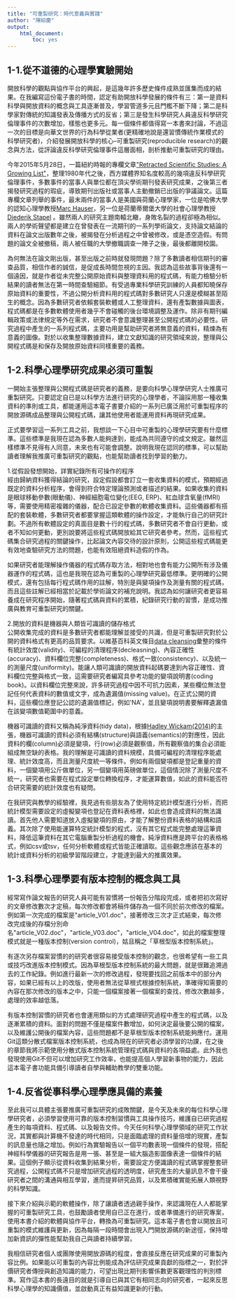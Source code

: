 ```yaml
---
title: "可重製研究：時代意義與實踐"
author: "陳紹慶"
output: 
    html_document:
        toc: yes
---
```


## 1-1.從不道德的心理學實驗開始

開放科學的觀點與協作平台的興起，是這幾年許多歷史條件成熟並匯集而成的結果。在我編寫這份電子書的時間，認定有助開放科學發展的條件有三：第一是資料科學與開放資料的概念與工具逐漸普及，學習管道多元且門檻不斷下降；第二是科學家對傳統的知識發表及傳播方式的反省；第三是發生科學研究人員違反科學研究倫理事件的次數增加，樣態也更多元。每一個條件都值得寫一本書來討論，不過這一次的目標是向華文世界的行為科學從業者(更精確地說是還習慣傳統作業模式的科學研究者)，介紹發展開放科學的核心–可重製研究(reproducible research)的觀念與方法，從評論違反科學研究倫理事件這層面相，剖析推動可重製研究的理由。  

今年2015年5月28日，一篇紐約時報的專欄文章["Retracted Scientific Studies: A Growing List"](http://www.nytimes.com/interactive/2015/05/28/science/retractions-scientific-studies.html)，整理1980年代之後，西方媒體界知名度較高的幾項違反科學研究倫理事件，多數事件的當事人與單位都在頂尖學術期刊發表研究成果，之後第三者揭發研究過程的瑕疵，導致期刊出版社或當事人主動撤銷已出版的爭議論文。這篇專欄文章列舉的事件，最末兩件的當事人是美國與荷蘭心理學家，一位是哈佛大學的認知心理學教授[Marc Hauser](https://en.wikipedia.org/wiki/Marc_Hauser)，另一位是荷蘭蒂爾堡大學的社會心理學教授[Diederik Stapel](https://en.wikipedia.org/wiki/Diederik_Stape) 。雖然兩人的研究主題南轅北轍，身敗名裂的過程卻極為相似。兩人的學術聲望都是建立在曾發表在一流期刊的一系列學術論文，支持論文結論的資料在論文出版數年之後，被揭發在分析過程之中曾被修改，或是憑空造假。有問題的論文全被撤稿，兩人被任職的大學撤職調查一陣子之後，最後都離開校園。  

為何無法在論文剛出版，甚至出版之前時就發現問題？除了多數讀者相信期刊的審查品質，相信作者的誠信，是促成長時間忽視的主因。我認為這些故事背後還有一個遠因，就是作者從未完整公開原始資料與整理資料用的程式碼，有能力檢驗分析結果的讀者無法在第一時間查驗細節。有受過專業科學研究訓練的人員都知曉保存原始資料的重要性，不過公開分析資料用的程式碼對多數研究人只還是模糊甚至陌生的概念。因為多數研究者依賴套裝軟體或人工整理資料，還有產製數據與圖表，程式碼都是在多數軟體使用者幾乎不會碰觸的後台環境調整及運作。除非有期刊編輯政策或法律規定等外在需求，研究者不會意識整理甚至公開程式碼的必要性。研究過程中產生的一系列程式碼，主要功用是幫助研究者將無意義的資料，精煉為有意義的圖像。對於以收集整理數據資料，建立文獻知識的研究領域來說，整理與公開程式碼是和保存及開放原始資料同樣重要的義務。  

## 1-2.科學心理學研究成果必須可重製  

一開始主張整理與公開程式碼是研究者的義務，是要向科學心理學研究人士推廣可重製研究。只要認定自已是以科學方法進行研究的心理學者，不論採用那一種收集資料的準則或工具，都能運用這本電子書要介紹的一系列已廣泛用於可重製程序的開放源碼成品整理與公開程式碼，讓其他使用者能運用資料再現研究成果。  

正式要學習這一系列工具之前，我想談一下心目中可重製的心理學研究要有什麼標準。這些標準是我現在認為多數人能夠達到，能成為共同遵守的成文規定。雖然這樣標準不見得有人同意，未來也有可能會調整。說明我現在認同的標準，可以幫助讀者理解我推廣可重製研究的觀點，也能幫助讀者找到學習的動力。  

1.從假設發想開始，詳實紀錄所有可操作的程序  
經由歸納資料獲得結論的研究，設定假設都會訂立一套收集資料的模式，預期經過既定的資料分析程序，會得到符合特定理論預測或者描述的結果。如果收集的資料是眼球移動參數(眼動儀)、神經細胞電位變化(EEG, ERP)、紅血球含氧量(fMRI)等，需要使用精密複雜的儀器，配合已設定參數的軟體收集資料。這些儀器都有搭配的套裝軟體，多數研究者都要掌握這類軟體的操作設定，才能執行自己的研究計劃。不過所有軟體設定的真面目是數十行的程式碼，多數研究者不會自行更動，或者不知如何更動，更別說要將這些程式碼開放給其它研究者參考。然而，這些程式碼集合研究過程的關鍵操作，比起論文內容交待的設計原則，公開這些程式碼能更有效地查驗研究方法的問題，也能有效阻絕資料造假的作為。  

如果研究者能理解操作儀器的程式碼存取方法，相對地也會有能力公開所有涉及儀器運作的程式碼，這也是我現在認為可重製的心理學研究最低標準。更明確的公開模式，還有包括每行程式碼作用的註解，特別是與變項操作及測量有關的程式碼，而且這些註解已經相當於記載於學術論文的補充說明。我認為如何讓研究者更容易養成在研究程序開始，隨著程式碼與資料的累積，紀錄研究行動的習慣，是成功推廣與教育可重製研究的關鍵。  

2.開放的資料是機器與人類皆可識讀的儲存格式  
公開收集完成的資料是多數研究者都能理解並接受的共識，但是可重製研究對於公開的資料格式有更高的品質要求。以維基百科英文條目[data cleansing](https://en.wikipedia.org/wiki/Data_cleansing)彙整的條件有統計效度(validity)、可編程的清理程序(decleasning)、內容正確性(accuracy)、資料欄位完整(completeness)、格式一致(consistency)、以及統一的測量尺度(uniformity)。能讓人類可識讀的開放資料起碼要達到內容正確性、資料欄位完整與格式一致，這需要研究者編寫具參考功能的變項說明書(coding book)。以資料欄位完整來說，許多研究過程中因不可抗力因素，某些欄位無法登記任何代表資料的數值或文字，成為遺漏值(missing value)。在正式公開的資料，這些欄位應登記公認的遺漏值標記，例如'NA'，並且變項說明書要解釋遺漏值在該變項數值範圍中的意義。  

機器可識讀的資料又稱為純淨資料(tidy data)，根據[Hadley Wickam(2014)](http://www.jstatsoft.org/v59/i10/paper)的主張，機器可識讀的資料必須有結構(structure)與語義(semantics)的對應性，因此資料的欄(column)必須是變項，行(row)必須是觀察值，所有觀察值的集合必須能組成無空缺的表格。我的理解是可識讀的資料規模，具備可編程的清理程序能處理、統計效度高，而且測量尺度統一等條件。例如有兩個變項都是登記重量的資料，一個變項用公斤做單位，另一個變項用英磅做單位，這個情況除了測量尺度不統一，研究者也需要在程式設定單位轉換程序，才能運算數值，如此的資料能否符合研究需要的統計效度也有疑問。  

在我研究與教學的經驗裡，我見過有些朋友為了使用特定統計模型進行分析，而把統計模型需要設定的虛擬變項也登記在資料表格裡，如此也會造成資料的無法識讀。首先他人需要知道放入虛擬變項的原由，才能了解整份資料表格的結構和語義。其次除了使用能運算特定統計模型的程式，沒有其它程式能完整處理這筆資料，降低這筆資料在其它電腦重製分析過程的機會。純淨資料應是跨平台的表格格式，例如csv或tsv，任何分析軟體或程式皆能正確讀取。這些觀念應該在基本的統計或資料分析的初級學習階段建立，才能達到最大的推廣效果。  

## 1-3.科學心理學要有版本控制的概念與工具  
經常寫作論文報告的研究人員可能有習慣將一份報告分階段完成，或者把初次寫好的文章修改數次才定稿，每次修改都會將稿件儲存為一個不同於前次修改的檔案。例如第一次完成的檔案是"article_V01.doc"，接著修改三次才正式結束，每次修改完成後的存檔分別命名"article_V02.doc"，"article_V03.doc"，"article_V04.doc"，如此的檔案整理模式就是一種版本控制(version control)，姑且稱之「草根型版本控制系統」。  

有逐次另存檔案習慣的的研究者很容易接受版本控制的觀念，也很希望有一些工具或技巧改進版本控制模式。因為草根型版本控制系統的最大問題，就是很難追溯過去的工作紀錄。例如進行最新一次的修改過程，發現要找回之前版本中的部分內容，如果已經有以上的改版，使用者無法從草根式根據控制系統，準確得知需要的內容在那次修改的版本之中，只能一個檔案接著一個檔案的查找，修改次數越多，處理的效率越低落。  

有版本控制習慣的研究者也會運用類似的方式處理研究過程中產生的程式碼，以及逐漸累積的資料。面對的問題不僅是檔案件數增加，如何決定最後要公開的檔案，以及維護公開後的檔案內容，這些問題都不是草根型版本控制系統能夠應付。運用Git這類分散式檔案版本控制系統，也成為現在的研究者必須學習的功課，在之後的章節我將示範使用分散式版本控制系統管理程式碼與資料的各項益處。此外我也發現使用Git不但可以增加研究工作效率，也能提高個人學習新事物的能力，因此這本電子書功能具備引導讀者自學與輔助教學的雙重功能。  

## 1-4.反省從事科學心理學應具備的素養
至此我可以具體主張要推廣可重製研究的成敗關鍵，是今天及未來的每位科學心理學研究者，必須學習使用可靠的版本控制習慣與工具操作技巧，維護自已研究過程產生的每項資料、程式碼、以及報告文件。今天任何科學心理學領域的研究工作狀況，其實都與計算機不發達的時代相同，只是面臨處理的資料量倍增的現實，產製的訊息量也隨之增加。例如行為實驗報告以一個平均數表現一個條件的發現，搭配神經科學儀器的研究報告是用一張、甚至是一組大腦造影圖像表達一個條件的結果。這個例子顯示從資料收集到結果分析，需要設定方便識讀的程式碼掌握整套研究過程，公開程式碼不只是增加研究過程的透明度，研究產生的大量訊息不會干擾研究者之間的溝通與相互學習，進而提昇研究品質，以及累積確實能拓展人類視野的科學知識。  

接下來介紹與示範的軟體操作，除了讓讀者透過親手操作，來認識現在人人都能掌握的可重製研究工具，也鼓勵讀者使用自已正在進行，或者準備進行的研究專案，使用本書介紹的軟體與協作平台，轉換為可重製研究。這本電子書也會以開放且可重製的模式維護與更新，因為每隔一段時間會出現入門開放源碼的新途徑，保持增加新資訊的彈性能幫助我自己與讀者持續學習。  

我相信研究者個人或團隊使用開放源碼的程度，會直接反應在研究成果的可重製內容比例。如果能以可重製的內容比例能成為評估研究成果貢獻的指標之一，對於評價研究者傳授與創造知識的能力，可望出現比期刊影響係數更客觀理性的判別標準。寫作這本書的長遠目的就是引導自已與其它有相同志向的研究者，一起來反思科學心理學的知識價值，並啟動真正有益知識更新的行動。